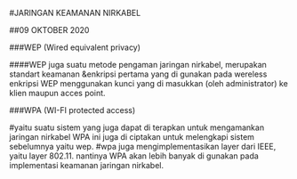 #JARINGAN KEAMANAN NIRKABEL


##09 OKTOBER 2020

###WEP (Wired equivalent privacy)

####WEP juga suatu metode pengaman jaringan nirkabel, merupakan standart keamanan &enkripsi pertama yang di gunakan pada wereless enkripsi WEP menggunakan kunci yang di masukkan (oleh administrator) ke klien maupun acces point.

###WPA (WI-FI protected access)

#yaitu suatu sistem yang juga dapat di terapkan untuk mengamankan jaringan nirkabel WPA ini juga di ciptakan untuk melengkapi sistem sebelumnya yaitu wep.
#wpa juga mengimplementasikan layer dari IEEE, yaitu layer 802.11. nantinya WPA akan lebih banyak di gunakan pada implementasi keamanan jaringan nirkabel.




